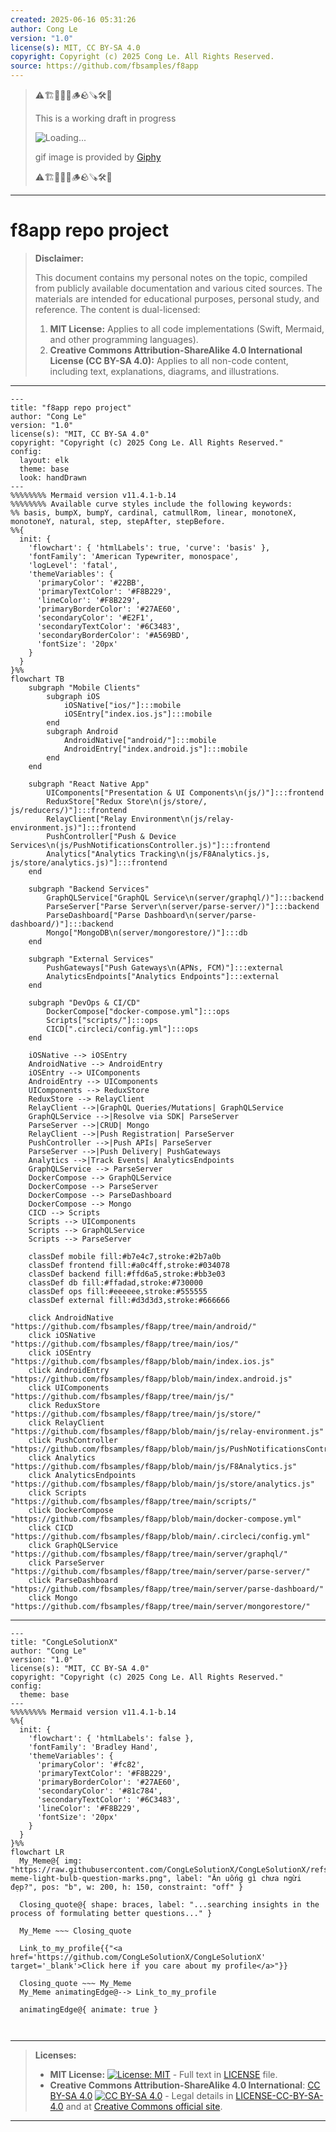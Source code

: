 ```yaml
---
created: 2025-06-16 05:31:26
author: Cong Le
version: "1.0"
license(s): MIT, CC BY-SA 4.0
copyright: Copyright (c) 2025 Cong Le. All Rights Reserved.
source: https://github.com/fbsamples/f8app
---
```



> ⚠️🏗️🚧🦺🧱🪵🪨🪚🛠️👷
> 
> This is a working draft in progress
> 
> ![Loading...](https://media2.giphy.com/media/v1.Y2lkPTc5MGI3NjExMXVjejV3dnVjc2o5MXd3eXBvcDR1cHlzbHQ1Z2R6YjY0ZHpmdjJ6OCZlcD12MV9pbnRlcm5hbF9naWZfYnlfaWQmY3Q9Zw/hL9q5k9dk9l0wGd4e0/giphy.gif)
>
> gif image is provided by [Giphy](https://giphy.com)
> 
> ⚠️🏗️🚧🦺🧱🪵🪨🪚🛠️👷


----




# f8app repo project
> **Disclaimer:**
>
> This document contains my personal notes on the topic,
> compiled from publicly available documentation and various cited sources.
> The materials are intended for educational purposes, personal study, and reference.
> The content is dual-licensed:
> 1. **MIT License:** Applies to all code implementations (Swift, Mermaid, and other programming languages).
> 2. **Creative Commons Attribution-ShareAlike 4.0 International License (CC BY-SA 4.0):** Applies to all non-code content, including text, explanations, diagrams, and illustrations.
----



```mermaid
---
title: "f8app repo project"
author: "Cong Le"
version: "1.0"
license(s): "MIT, CC BY-SA 4.0"
copyright: "Copyright (c) 2025 Cong Le. All Rights Reserved."
config:
  layout: elk
  theme: base
  look: handDrawn
---
%%%%%%%% Mermaid version v11.4.1-b.14
%%%%%%%% Available curve styles include the following keywords:
%% basis, bumpX, bumpY, cardinal, catmullRom, linear, monotoneX, monotoneY, natural, step, stepAfter, stepBefore.
%%{
  init: {
    'flowchart': { 'htmlLabels': true, 'curve': 'basis' },
    'fontFamily': 'American Typewriter, monospace',
    'logLevel': 'fatal',
    'themeVariables': {
      'primaryColor': '#22BB',
      'primaryTextColor': '#F8B229',
      'lineColor': '#F8B229',
      'primaryBorderColor': '#27AE60',
      'secondaryColor': '#E2F1',
      'secondaryTextColor': '#6C3483',
      'secondaryBorderColor': '#A569BD',
      'fontSize': '20px'
    }
  }
}%%
flowchart TB
    subgraph "Mobile Clients"
        subgraph iOS
            iOSNative["ios/"]:::mobile
            iOSEntry["index.ios.js"]:::mobile
        end
        subgraph Android
            AndroidNative["android/"]:::mobile
            AndroidEntry["index.android.js"]:::mobile
        end
    end

    subgraph "React Native App"
        UIComponents["Presentation & UI Components\n(js/)"]:::frontend
        ReduxStore["Redux Store\n(js/store/, js/reducers/)"]:::frontend
        RelayClient["Relay Environment\n(js/relay-environment.js)"]:::frontend
        PushController["Push & Device Services\n(js/PushNotificationsController.js)"]:::frontend
        Analytics["Analytics Tracking\n(js/F8Analytics.js, js/store/analytics.js)"]:::frontend
    end

    subgraph "Backend Services"
        GraphQLService["GraphQL Service\n(server/graphql/)"]:::backend
        ParseServer["Parse Server\n(server/parse-server/)"]:::backend
        ParseDashboard["Parse Dashboard\n(server/parse-dashboard/)"]:::backend
        Mongo["MongoDB\n(server/mongorestore/)"]:::db
    end

    subgraph "External Services"
        PushGateways["Push Gateways\n(APNs, FCM)"]:::external
        AnalyticsEndpoints["Analytics Endpoints"]:::external
    end

    subgraph "DevOps & CI/CD"
        DockerCompose["docker-compose.yml"]:::ops
        Scripts["scripts/"]:::ops
        CICD[".circleci/config.yml"]:::ops
    end

    iOSNative --> iOSEntry
    AndroidNative --> AndroidEntry
    iOSEntry --> UIComponents
    AndroidEntry --> UIComponents
    UIComponents --> ReduxStore
    ReduxStore --> RelayClient
    RelayClient -->|GraphQL Queries/Mutations| GraphQLService
    GraphQLService -->|Resolve via SDK| ParseServer
    ParseServer -->|CRUD| Mongo
    RelayClient -->|Push Registration| ParseServer
    PushController -->|Push APIs| ParseServer
    ParseServer -->|Push Delivery| PushGateways
    Analytics -->|Track Events| AnalyticsEndpoints
    GraphQLService --> ParseServer
    DockerCompose --> GraphQLService
    DockerCompose --> ParseServer
    DockerCompose --> ParseDashboard
    DockerCompose --> Mongo
    CICD --> Scripts
    Scripts --> UIComponents
    Scripts --> GraphQLService
    Scripts --> ParseServer

    classDef mobile fill:#b7e4c7,stroke:#2b7a0b
    classDef frontend fill:#a0c4ff,stroke:#034078
    classDef backend fill:#ffd6a5,stroke:#bb3e03
    classDef db fill:#ffadad,stroke:#730000
    classDef ops fill:#eeeeee,stroke:#555555
    classDef external fill:#d3d3d3,stroke:#666666

    click AndroidNative "https://github.com/fbsamples/f8app/tree/main/android/"
    click iOSNative "https://github.com/fbsamples/f8app/tree/main/ios/"
    click iOSEntry "https://github.com/fbsamples/f8app/blob/main/index.ios.js"
    click AndroidEntry "https://github.com/fbsamples/f8app/blob/main/index.android.js"
    click UIComponents "https://github.com/fbsamples/f8app/tree/main/js/"
    click ReduxStore "https://github.com/fbsamples/f8app/tree/main/js/store/"
    click RelayClient "https://github.com/fbsamples/f8app/blob/main/js/relay-environment.js"
    click PushController "https://github.com/fbsamples/f8app/blob/main/js/PushNotificationsController.js"
    click Analytics "https://github.com/fbsamples/f8app/blob/main/js/F8Analytics.js"
    click AnalyticsEndpoints "https://github.com/fbsamples/f8app/blob/main/js/store/analytics.js"
    click Scripts "https://github.com/fbsamples/f8app/tree/main/scripts/"
    click DockerCompose "https://github.com/fbsamples/f8app/blob/main/docker-compose.yml"
    click CICD "https://github.com/fbsamples/f8app/blob/main/.circleci/config.yml"
    click GraphQLService "https://github.com/fbsamples/f8app/tree/main/server/graphql/"
    click ParseServer "https://github.com/fbsamples/f8app/tree/main/server/parse-server/"
    click ParseDashboard "https://github.com/fbsamples/f8app/tree/main/server/parse-dashboard/"
    click Mongo "https://github.com/fbsamples/f8app/tree/main/server/mongorestore/"
```

----

<!-- 
```mermaid
%% Current Mermaid version
info
```  -->


```mermaid
---
title: "CongLeSolutionX"
author: "Cong Le"
version: "1.0"
license(s): "MIT, CC BY-SA 4.0"
copyright: "Copyright (c) 2025 Cong Le. All Rights Reserved."
config:
  theme: base
---
%%%%%%%% Mermaid version v11.4.1-b.14
%%{
  init: {
    'flowchart': { 'htmlLabels': false },
    'fontFamily': 'Bradley Hand',
    'themeVariables': {
      'primaryColor': '#fc82',
      'primaryTextColor': '#F8B229',
      'primaryBorderColor': '#27AE60',
      'secondaryColor': '#81c784',
      'secondaryTextColor': '#6C3483',
      'lineColor': '#F8B229',
      'fontSize': '20px'
    }
  }
}%%
flowchart LR
  My_Meme@{ img: "https://raw.githubusercontent.com/CongLeSolutionX/CongLeSolutionX/refs/heads/main/assets/images/My-meme-light-bulb-question-marks.png", label: "Ăn uống gì chưa ngừi đẹp?", pos: "b", w: 200, h: 150, constraint: "off" }

  Closing_quote@{ shape: braces, label: "...searching insights in the process of formulating better questions..." }
    
  My_Meme ~~~ Closing_quote
    
  Link_to_my_profile{{"<a href='https://github.com/CongLeSolutionX/CongLeSolutionX' target='_blank'>Click here if you care about my profile</a>"}}

  Closing_quote ~~~ My_Meme
  My_Meme animatingEdge@--> Link_to_my_profile
  
  animatingEdge@{ animate: true }



```

---
>**Licenses:**
>
>- **MIT License:**  [![License: MIT](https://img.shields.io/badge/License-MIT-yellow.svg)](LICENSE) - Full text in [LICENSE](LICENSE) file.
>- **Creative Commons Attribution-ShareAlike 4.0 International**: [CC BY-SA 4.0](https://creativecommons.org/licenses/by-sa/4.0/) [![CC BY-SA 4.0](https://licensebuttons.net/l/by-sa/4.0/88x31.png)](https://creativecommons.org/licenses/by-sa/4.0/) - Legal details in [LICENSE-CC-BY-SA-4.0](THE_PAST/LICENSE-CC-BY-SA-4.0) and at [Creative Commons official site](https://creativecommons.org/licenses/by-sa/4.0/).
>
---